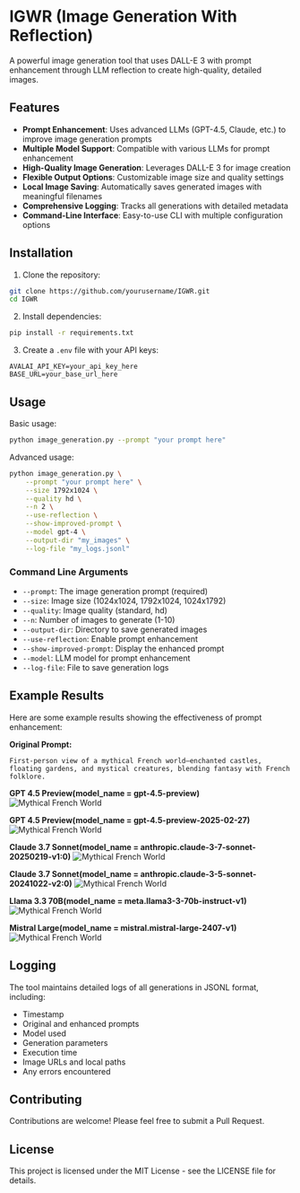 # IGWR (Image Generation With Reflection)

A powerful image generation tool that uses DALL-E 3 with prompt enhancement through LLM reflection to create high-quality, detailed images.

## Features

- **Prompt Enhancement**: Uses advanced LLMs (GPT-4.5, Claude, etc.) to improve image generation prompts
- **Multiple Model Support**: Compatible with various LLMs for prompt enhancement
- **High-Quality Image Generation**: Leverages DALL-E 3 for image creation
- **Flexible Output Options**: Customizable image size and quality settings
- **Local Image Saving**: Automatically saves generated images with meaningful filenames
- **Comprehensive Logging**: Tracks all generations with detailed metadata
- **Command-Line Interface**: Easy-to-use CLI with multiple configuration options

## Installation

1. Clone the repository:
```bash
git clone https://github.com/yourusername/IGWR.git
cd IGWR
```

2. Install dependencies:
```bash
pip install -r requirements.txt
```

3. Create a `.env` file with your API keys:
```
AVALAI_API_KEY=your_api_key_here
BASE_URL=your_base_url_here
```

## Usage

Basic usage:
```bash
python image_generation.py --prompt "your prompt here"
```

Advanced usage:
```bash
python image_generation.py \
    --prompt "your prompt here" \
    --size 1792x1024 \
    --quality hd \
    --n 2 \
    --use-reflection \
    --show-improved-prompt \
    --model gpt-4 \
    --output-dir "my_images" \
    --log-file "my_logs.jsonl"
```

### Command Line Arguments

- `--prompt`: The image generation prompt (required)
- `--size`: Image size (1024x1024, 1792x1024, 1024x1792)
- `--quality`: Image quality (standard, hd)
- `--n`: Number of images to generate (1-10)
- `--output-dir`: Directory to save generated images
- `--use-reflection`: Enable prompt enhancement
- `--show-improved-prompt`: Display the enhanced prompt
- `--model`: LLM model for prompt enhancement
- `--log-file`: File to save generation logs

## Example Results

Here are some example results showing the effectiveness of prompt enhancement:

**Original Prompt:**
```
First-person view of a mythical French world—enchanted castles, floating gardens, and mystical creatures, blending fantasy with French folklore.
```

**GPT 4.5 Preview(model_name = gpt-4.5-preview)**
![Mythical French World](generated_images\gpt-4.5-preview.png)

**GPT 4.5 Preview(model_name = gpt-4.5-preview-2025-02-27)**
![Mythical French World](generated_images\gpt-4.5-preview-2025-02-27.png)

**Claude 3.7 Sonnet(model_name = anthropic.claude-3-7-sonnet-20250219-v1:0)**
![Mythical French World](generated_images\anthropic.claude-3-7-sonnet-20250219-v1.png)

**Claude 3.7 Sonnet(model_name = anthropic.claude-3-5-sonnet-20241022-v2:0)**
![Mythical French World](generated_images\anthropic.claude-3-5-sonnet-20241022-v2.png)

**Llama 3.3 70B(model_name = meta.llama3-3-70b-instruct-v1)**
![Mythical French World](generated_images\meta.llama3-3-70b-instruct-v1.png)

**Mistral Large(model_name = mistral.mistral-large-2407-v1)**
![Mythical French World](generated_images\mistral.mistral-large-2407-v1.png)


## Logging

The tool maintains detailed logs of all generations in JSONL format, including:
- Timestamp
- Original and enhanced prompts
- Model used
- Generation parameters
- Execution time
- Image URLs and local paths
- Any errors encountered

## Contributing

Contributions are welcome! Please feel free to submit a Pull Request.

## License

This project is licensed under the MIT License - see the LICENSE file for details.

